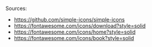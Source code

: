 Sources:

 - https://github.com/simple-icons/simple-icons
 - https://fontawesome.com/icons/download?style=solid
 - https://fontawesome.com/icons/home?style=solid
 - https://fontawesome.com/icons/book?style=solid
 